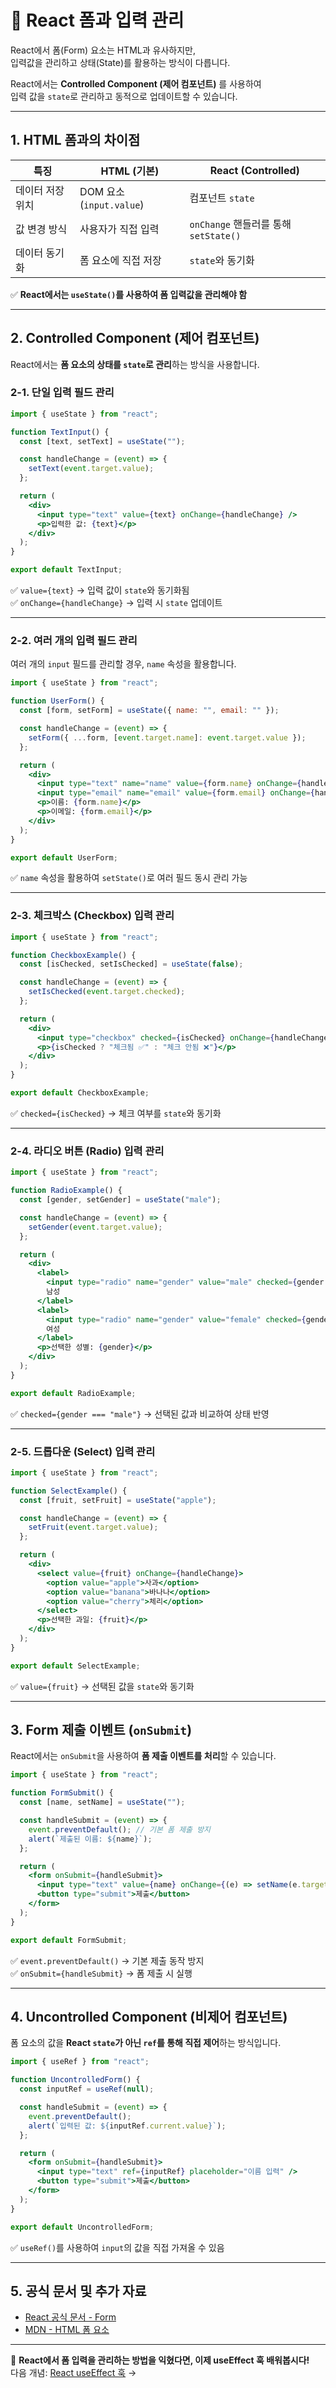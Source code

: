 # 🎯 React 폼과 입력 관리

React에서 폼(Form) 요소는 HTML과 유사하지만,  
입력값을 관리하고 상태(State)를 활용하는 방식이 다릅니다.  

React에서는 **Controlled Component (제어 컴포넌트)** 를 사용하여  
입력 값을 `state`로 관리하고 동적으로 업데이트할 수 있습니다.

---

## 1. HTML 폼과의 차이점

| 특징 | HTML (기본) | React (Controlled) |
|------|------------|-------------------|
| 데이터 저장 위치 | DOM 요소 (`input.value`) | 컴포넌트 `state` |
| 값 변경 방식 | 사용자가 직접 입력 | `onChange` 핸들러를 통해 `setState()` |
| 데이터 동기화 | 폼 요소에 직접 저장 | `state`와 동기화 |

✅ **React에서는 `useState()`를 사용하여 폼 입력값을 관리해야 함**  

---

## 2. Controlled Component (제어 컴포넌트)

React에서는 **폼 요소의 상태를 `state`로 관리**하는 방식을 사용합니다.

### 2-1. 단일 입력 필드 관리
```jsx
import { useState } from "react";

function TextInput() {
  const [text, setText] = useState("");

  const handleChange = (event) => {
    setText(event.target.value);
  };

  return (
    <div>
      <input type="text" value={text} onChange={handleChange} />
      <p>입력한 값: {text}</p>
    </div>
  );
}

export default TextInput;
```
✅ `value={text}` → 입력 값이 `state`와 동기화됨  
✅ `onChange={handleChange}` → 입력 시 `state` 업데이트  

---

### 2-2. 여러 개의 입력 필드 관리
여러 개의 `input` 필드를 관리할 경우, `name` 속성을 활용합니다.

```jsx
import { useState } from "react";

function UserForm() {
  const [form, setForm] = useState({ name: "", email: "" });

  const handleChange = (event) => {
    setForm({ ...form, [event.target.name]: event.target.value });
  };

  return (
    <div>
      <input type="text" name="name" value={form.name} onChange={handleChange} placeholder="이름" />
      <input type="email" name="email" value={form.email} onChange={handleChange} placeholder="이메일" />
      <p>이름: {form.name}</p>
      <p>이메일: {form.email}</p>
    </div>
  );
}

export default UserForm;
```
✅ `name` 속성을 활용하여 `setState()`로 여러 필드 동시 관리 가능  

---

### 2-3. 체크박스 (Checkbox) 입력 관리
```jsx
import { useState } from "react";

function CheckboxExample() {
  const [isChecked, setIsChecked] = useState(false);

  const handleChange = (event) => {
    setIsChecked(event.target.checked);
  };

  return (
    <div>
      <input type="checkbox" checked={isChecked} onChange={handleChange} />
      <p>{isChecked ? "체크됨 ✅" : "체크 안됨 ❌"}</p>
    </div>
  );
}

export default CheckboxExample;
```
✅ `checked={isChecked}` → 체크 여부를 `state`와 동기화  

---

### 2-4. 라디오 버튼 (Radio) 입력 관리
```jsx
import { useState } from "react";

function RadioExample() {
  const [gender, setGender] = useState("male");

  const handleChange = (event) => {
    setGender(event.target.value);
  };

  return (
    <div>
      <label>
        <input type="radio" name="gender" value="male" checked={gender === "male"} onChange={handleChange} />
        남성
      </label>
      <label>
        <input type="radio" name="gender" value="female" checked={gender === "female"} onChange={handleChange} />
        여성
      </label>
      <p>선택한 성별: {gender}</p>
    </div>
  );
}

export default RadioExample;
```
✅ `checked={gender === "male"}` → 선택된 값과 비교하여 상태 반영  

---

### 2-5. 드롭다운 (Select) 입력 관리
```jsx
import { useState } from "react";

function SelectExample() {
  const [fruit, setFruit] = useState("apple");

  const handleChange = (event) => {
    setFruit(event.target.value);
  };

  return (
    <div>
      <select value={fruit} onChange={handleChange}>
        <option value="apple">사과</option>
        <option value="banana">바나나</option>
        <option value="cherry">체리</option>
      </select>
      <p>선택한 과일: {fruit}</p>
    </div>
  );
}

export default SelectExample;
```
✅ `value={fruit}` → 선택된 값을 `state`와 동기화  

---

## 3. Form 제출 이벤트 (`onSubmit`)

React에서는 `onSubmit`을 사용하여 **폼 제출 이벤트를 처리**할 수 있습니다.

```jsx
import { useState } from "react";

function FormSubmit() {
  const [name, setName] = useState("");

  const handleSubmit = (event) => {
    event.preventDefault(); // 기본 폼 제출 방지
    alert(`제출된 이름: ${name}`);
  };

  return (
    <form onSubmit={handleSubmit}>
      <input type="text" value={name} onChange={(e) => setName(e.target.value)} placeholder="이름 입력" />
      <button type="submit">제출</button>
    </form>
  );
}

export default FormSubmit;
```
✅ `event.preventDefault()` → 기본 제출 동작 방지  
✅ `onSubmit={handleSubmit}` → 폼 제출 시 실행  

---

## 4. Uncontrolled Component (비제어 컴포넌트)
폼 요소의 값을 **React `state`가 아닌 `ref`를 통해 직접 제어**하는 방식입니다.

```jsx
import { useRef } from "react";

function UncontrolledForm() {
  const inputRef = useRef(null);

  const handleSubmit = (event) => {
    event.preventDefault();
    alert(`입력된 값: ${inputRef.current.value}`);
  };

  return (
    <form onSubmit={handleSubmit}>
      <input type="text" ref={inputRef} placeholder="이름 입력" />
      <button type="submit">제출</button>
    </form>
  );
}

export default UncontrolledForm;
```
✅ `useRef()`를 사용하여 `input`의 값을 직접 가져올 수 있음  

---

## 5. 공식 문서 및 추가 자료
- [React 공식 문서 - Form](https://react.dev/learn/responding-to-events)
- [MDN - HTML 폼 요소](https://developer.mozilla.org/ko/docs/Web/HTML/Element/form)

---

🚀 **React에서 폼 입력을 관리하는 방법을 익혔다면, 이제 useEffect 훅 배워봅시다!**  
다음 개념: [React useEffect 훅](./useeffect.md) →
